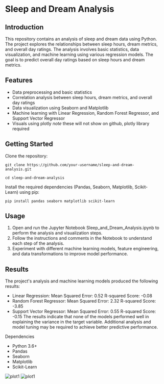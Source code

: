 # Sleep and Dream Analysis

## Introduction
This repository contains an analysis of sleep and dream data using Python. The project explores the relationships between sleep hours, dream metrics, and overall day ratings. The analysis involves basic statistics, data visualization, and machine learning using various regression models. The goal is to predict overall day ratings based on sleep hours and dream metrics.

## Features
- Data preprocessing and basic statistics
- Correlation analysis between sleep hours, dream metrics, and overall day ratings
- Data visualization using Seaborn and Matplotlib
- Machine learning with Linear Regression, Random Forest Regressor, and Support Vector Regressor
- Visuals using plotly *note* these will not show on github, plotly library required

## Getting Started
Clone the repository:

```git clone https://github.com/your-username/sleep-and-dream-analysis.git```

```cd sleep-and-dream-analysis```

Install the required dependencies (Pandas, Seaborn, Matplotlib, Scikit-Learn) using pip:

```pip install pandas seaborn matplotlib scikit-learn```

## Usage
1. Open and run the Jupyter Notebook Sleep_and_Dream_Analysis.ipynb to perform the analysis and visualization steps.
2. Follow the instructions and comments in the Notebook to understand each step of the analysis.
3. Experiment with different machine learning models, feature engineering, and data transformations to improve model performance.

## Results
The project's analysis and machine learning models produced the following results:
- Linear Regression:
Mean Squared Error: 0.52
R-squared Score: -0.08
- Random Forest Regressor:
Mean Squared Error: 2.32
R-squared Score: -3.85
- Support Vector Regressor:
Mean Squared Error: 0.55
R-squared Score: -0.15
The results indicate that none of the models performed well in explaining the variance in the target variable. Additional analysis and model tuning may be required to achieve better predictive performance.

Dependencies
- Python 3.6+
- Pandas
- Seaborn
- Matplotlib
- Scikit-Learn

![plot1](https://github.com/kschryver/sleep_dream_analysis/blob/main/prediction_plot.png?raw=true)
![plot1](https://github.com/kschryver/sleep_dream_analysis/blob/main/sleephr_vs_dreamamount.png?raw=true)

